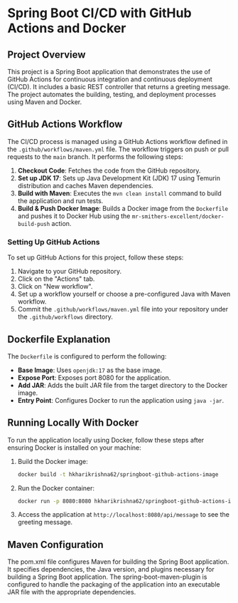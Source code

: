 # Spring Boot CI/CD with GitHub Actions and Docker

## Project Overview

This project is a Spring Boot application that demonstrates the use of GitHub Actions for continuous integration and continuous deployment (CI/CD). It includes a basic REST controller that returns a greeting message. The project automates the building, testing, and deployment processes using Maven and Docker.

## GitHub Actions Workflow

The CI/CD process is managed using a GitHub Actions workflow defined in the `.github/workflows/maven.yml` file. The workflow triggers on push or pull requests to the `main` branch. It performs the following steps:

1. **Checkout Code**: Fetches the code from the GitHub repository.
2. **Set up JDK 17**: Sets up Java Development Kit (JDK) 17 using Temurin distribution and caches Maven dependencies.
3. **Build with Maven**: Executes the `mvn clean install` command to build the application and run tests.
4. **Build & Push Docker Image**: Builds a Docker image from the `Dockerfile` and pushes it to Docker Hub using the `mr-smithers-excellent/docker-build-push` action.

### Setting Up GitHub Actions

To set up GitHub Actions for this project, follow these steps:
1. Navigate to your GitHub repository.
2. Click on the "Actions" tab.
3. Click on "New workflow".
4. Set up a workflow yourself or choose a pre-configured Java with Maven workflow.
5. Commit the `.github/workflows/maven.yml` file into your repository under the `.github/workflows` directory.

## Dockerfile Explanation

The `Dockerfile` is configured to perform the following:
- **Base Image**: Uses `openjdk:17` as the base image.
- **Expose Port**: Exposes port 8080 for the application.
- **Add JAR**: Adds the built JAR file from the target directory to the Docker image.
- **Entry Point**: Configures Docker to run the application using `java -jar`.

## Running Locally With Docker

To run the application locally using Docker, follow these steps after ensuring Docker is installed on your machine:
1. Build the Docker image:
   
   ```sh
   docker build -t hkharikrishna62/springboot-github-actions-image
   ```
2. Run the Docker container:
   
   ``` sh
   docker run -p 8080:8080 hkharikrishna62/springboot-github-actions-image
   ```
3. Access the application at `http://localhost:8080/api/message` to see the greeting message.

## Maven Configuration

The pom.xml file configures Maven for building the Spring Boot application. It specifies dependencies, the Java version, and plugins necessary for building a Spring Boot application. The spring-boot-maven-plugin is configured to handle the packaging of the application into an executable JAR file with the appropriate dependencies.
